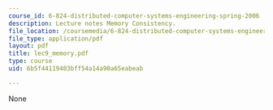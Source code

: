 ```yaml
---
course_id: 6-824-distributed-computer-systems-engineering-spring-2006
description: Lecture notes Memory Consistency.
file_location: /coursemedia/6-824-distributed-computer-systems-engineering-spring-2006/6b5f44119403bff54a14a90a65eabeab_lec9_memory.pdf
file_type: application/pdf
layout: pdf
title: lec9_memory.pdf
type: course
uid: 6b5f44119403bff54a14a90a65eabeab

---
```

None